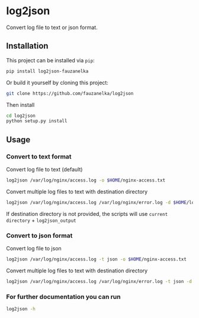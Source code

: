 # log2json

Convert log file to text or json format.

## Installation

This project can be installed via `pip`:

```bash
pip install log2json-fauzanelka
```

Or build it yourself by cloning this project:

```bash
git clone https://github.com/fauzanelka/log2json
```

Then install

```bash
cd log2json
python setup.py install
```

## Usage

### Convert to text format

Convert log file to text (default)

```bash
log2json /var/log/nginx/access.log -o $HOME/nginx-access.txt
```

Convert multiple log files to text with destination directory

```bash
log2json /var/log/nginx/access.log /var/log/nginx/error.log -d $HOME/log2json/
```

If destination directory is not provided, the scripts will use `current directory` + `log2json_output`

### Convert to json format

Convert log file to json

```bash
log2json /var/log/nginx/access.log -t json -o $HOME/nginx-access.txt
```

Convert multiple log files to text with destination directory

```bash
log2json /var/log/nginx/access.log /var/log/nginx/error.log -t json -d $HOME/log2json/
```

### For further documentation you can run

```bash
log2json -h
```
